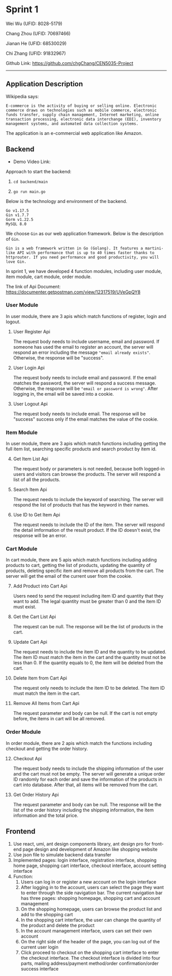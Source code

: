 # Sprint 1

Wei Wu (UFID: 8028-5179)

Chang Zhou (UFID: 70697466)

Jianan He (UFID: 68530029)

Chi Zhang (UFID: 91832967)

Github Link: https://github.com/chgChang/CEN5035-Project

---

## Application Description

Wikipedia says:

```
E-commerce is the activity of buying or selling online. Electronic commerce draws on technologies such as mobile commerce, electronic funds transfer, supply chain management, Internet marketing, online transaction processing, electronic data interchange (EDI), inventory management systems, and automated data collection systems. 
```

The application is an e-commercial web application like Amazon.

## Backend

- Demo Video Link:

Approach to start the backend:

1. ```shell
   cd backend/main
   ```

2. ```shell
   go run main.go
   ```

Below is the technology and environment of the backend.

```
Go v1.17.5
Gin v1.7.7
Gorm v1.22.5
MySQL 8.0
```

We choose `Gin` as our web application framework. Below is the description of `Gin`.

```
Gin is a web framework written in Go (Golang). It features a martini-like API with performance that is up to 40 times faster thanks to httprouter. If you need performance and good productivity, you will love Gin.
```

In sprint 1, we have developed 4 function modules, including user module, item module, cart module, order module.

The link of Api Document: https://documenter.getpostman.com/view/12317519/UVeGpQY8

### User Module

In user module, there are 3 apis which match functions of register, login and logout.

1. User Register Api

   The request body needs to include username, email and password. If someone has used the email to register an account, the server will respond an error including the message `"email already exists"`. Otherwise, the response will be "success".

2. User Login Api

   The request body needs to include email and password. If the email matches the password, the server will respond a success message. Otherwise, the response will be `"email or password is wrong"`. After logging in, the email will be saved into a cookie.

3. User Logout Api

   The request body needs to include email. The response will be "success" success only if the email matches the value of the cookie.

### Item Module

In user module, there are 3 apis which match functions including getting the full item list, searching specific products and search product by item id.

4. Get Item List Api

   The request body or parameters is not needed, because both logged-in users and visitors can browse the products. The server will respond a list of all the products.

5. Search Item Api

   The request needs to include the keyword of searching. The server will respond the list of products that has the keyword  in their names.

6. Use ID to Get Item Api

   The request needs to include the ID of the item. The server will respond the detail imformation of the result product. If the ID doesn't exist, the response will be an error.

### Cart Module

In cart module, there are 5 apis which match functions including adding products to cart, getting the list of products, updating the quantity of products, deleting specific item and remove all products from the cart. The server will get the email of the current user from the cookie.

7. Add Product into Cart Api

   Users need to send the request including item ID and quantity that they want to add. The legal quantity must be greater than 0 and the item ID must exist.

8. Get the Cart List Api

   The request can be null. The response will be the list of products in the cart.

9. Update Cart Api

   The request needs to include the item ID and the quantity to be updated. The item ID must match the item in the cart and the quantity must not be less than 0. If the quantity equals to 0, the item will be deleted from the cart.

10. Delete Item from Cart Api

    The request only needs to include the item ID to be deleted. The item ID must match the item in the cart.

11. Remove All Items from Cart Api

    The request parameter and body can be null. If the cart is not empty before, the items in cart will be all removed.

### Order Module

In order module, there are 2 apis which match the functions including checkout and getting the order history.

12. Checkout Api

    The request body needs to include the shipping information of the user and the cart must not be empty. The server will generate a unique order ID randomly for each order and save the information of the products in cart into database. After that, all items will be removed from the cart.

13. Get Order History Api

    The request parameter and body can be null. The response will be the list of the order history including the shipping information, the item information and the total price.

## Frontend

1. Use react, umi, ant design components library, ant design pro for front-end page design and development of Amazon like shopping website
2. Use json file to simulate backend data transfer
3. Implemented pages: login interface, registration interface, shopping home page, shopping cart interface, checkout interface, account setting interface
4. Function:
   1. Users can log in or register a new account on the login interface
   2. After logging in to the account, users can select the page they want to enter through the side navigation bar. The current navigation bar has three pages: shopping homepage, shopping cart and account management
   3. On the shopping homepage, users can browse the product list and add to the shopping cart
   4. In the shopping cart interface, the user can change the quantity of the product and delete the product
   5. In the account management interface, users can set their own account 
   6. On the right side of the header of the page, you can log out of the current user login
   7. Click proceed to checkout on the shopping cart interface to enter the checkout interface. The checkout interface is divided into four parts, mailing address/payment method/order confirmation/order success interface

